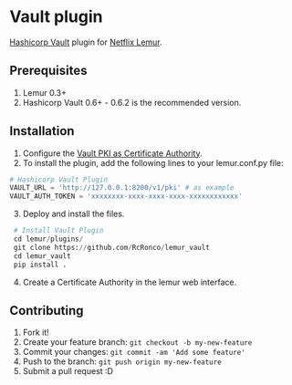 # Vault plugin
[Hashicorp Vault](https://github.com/hashicorp/vault) plugin for [Netflix Lemur](https://github.com/Netflix/lemur).

## Prerequisites
1. Lemur 0.3+
2. Hashicorp Vault 0.6+ - 0.6.2 is the recommended version.

## Installation
1. Configure the [Vault PKI as Certificate Authority](Vault_CA.md).
2. To install the plugin, add the following lines to your lemur.conf.py file:    

  ```python
  # Hashicorp Vault Plugin
  VAULT_URL = 'http://127.0.0.1:8200/v1/pki' # as example
  VAULT_AUTH_TOKEN = 'xxxxxxxx-xxxx-xxxx-xxxx-xxxxxxxxxxxx'
  ```

3. Deploy and install the files.

  ```python
   # Install Vault Plugin
   cd lemur/plugins/
   git clone https://github.com/RcRonco/lemur_vault
   cd lemur_vault
   pip install .
  ```
4. Create a Certificate Authority in the lemur web interface.

## Contributing
1. Fork it!
2. Create your feature branch: `git checkout -b my-new-feature`
3. Commit your changes: `git commit -am 'Add some feature'`
4. Push to the branch: `git push origin my-new-feature`
5. Submit a pull request :D
